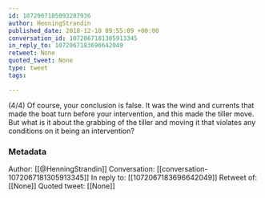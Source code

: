 ```yaml
---
id: 1072067185093287936
author: HenningStrandin
published_date: 2018-12-10 09:55:09 +00:00
conversation_id: 1072067181305913345
in_reply_to: 1072067183696642049
retweet: None
quoted_tweet: None
type: tweet
tags:

---
```


(4/4) Of course, your conclusion is false. It was the wind and currents that made the boat turn before your intervention, and this made the tiller move. But what is it about the grabbing of the tiller and moving it that violates any conditions on it being an intervention?

### Metadata

Author: [[@HenningStrandin]]
Conversation: [[conversation-1072067181305913345]]
In reply to: [[1072067183696642049]]
Retweet of: [[None]]
Quoted tweet: [[None]]
